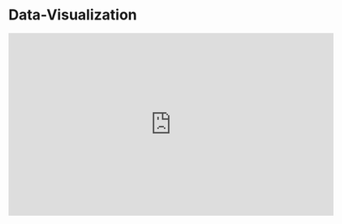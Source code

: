 # Data-Visualization

<iframe src="https://marmaraedutr-my.sharepoint.com/personal/nazmulislam22_marun_edu_tr/_layouts/15/embed.aspx?UniqueId=d90374e6-3c37-48a8-9fbd-65b5977f68bb" width="640" height="360" frameborder="0" scrolling="no" allowfullscreen title="Charts.xlsx"></iframe>
